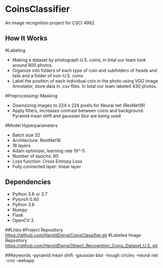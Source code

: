 # CoinsClassifier
An image recognition  project for CSCI 4962

## How It Works
#Labeling
- Making a dataset by photograph U.S. coins, in total our team took around 800 photos.
- Organize into folders of each type of coin and subfolders of heads and tails and a folder of non-U.S. coins
- Label the position of each individual coin in the photo using VGG Image Annotator, store data in .csv files. In total our team labeled 430 photos.

#Preprocessing/ Masking
- Downsizing images to 224 x 224 pixels for Neural net (ResNet18)
- Apply filters, increases contrast between coins and background. Pyramid mean shift and gaussian blur are being used

#Model Hyperparameters
- Batch size 32
- Architecture: RestNet18
- 18 layers
- Adam optimizer, learning rate 10^-5
- Number of epochs: 80
- Loss function: Cross Entropy Loss
- Fully connected layer: linear layer

## Dependencies
- Python 3.6 or 3.7
- Pytorch 0.40
- Python 3.6
- Numpy
- Flask
- OpenCV 3

##Links
#Project Repository
https://github.com/HaroldDeng/CoinsClassifier.git
#Labeled Image Repository
https://github.com/HaroldDeng/Object_Recognition_Coins_Dataset_U.S..git

##Keywords
-pyramid mean shift
-gaussian blur
-hough circles
-neural net
-cnn
-webapp
